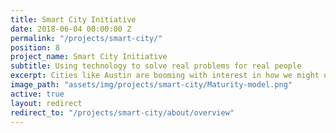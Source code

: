 ```yaml
---
title: Smart City Initiative
date: 2018-06-04 00:00:00 Z
permalink: "/projects/smart-city/"
position: 8
project_name: Smart City Initiative
subtitle: Using technology to solve real problems for real people
excerpt: Cities like Austin are booming with interest in how we might use data, algorithms, and increased connectivity to improve services. We’re thinking about how we might use these tools with a lens toward equity, access, and inclusion.
image_path: "assets/img/projects/smart-city/Maturity-model.png"
active: true
layout: redirect
redirect_to: "/projects/smart-city/about/overview"
---
```


